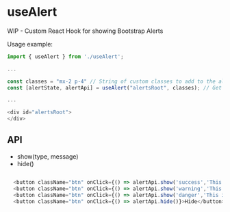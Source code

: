 # useAlert
WIP - Custom React Hook for showing Bootstrap Alerts

Usage example:
```javascript
import { useAlert } from './useAlert'; 

...

const classes = "mx-2 p-4" // String of custom classes to add to the alert element
const [alertState, alertApi] = useAlert("alertsRoot", classes); // Get the alert state (type, message, visibility) and API

...

<div id="alertsRoot">
</div>

```

## API

- show(type, message)
- hide()

```javascript

  <button className="btn" onClick={() => alertApi.show('success','This is a success Message')}>Show success</button>
  <button className="btn" onClick={() => alertApi.show('warning','This is a warning Message')}>Show warning</button>
  <button className="btn" onClick={() => alertApi.show('danger','This is a danger Message')}>Show danger</button>
  <button className="btn" onClick={() => alertApi.hide()}>Hide</button>

```
